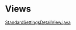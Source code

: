 # Views

[StandardSettingsDetailView.java](../jmix-app-commons/src/main/java/gr/netmechanics/jmix/appcommons/flowui/view/StandardSettingsDetailView.java)
